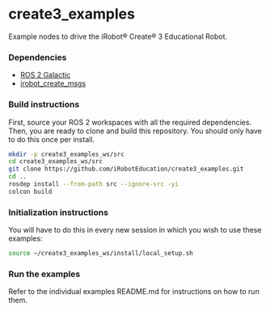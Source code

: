 # create3_examples

Example nodes to drive the iRobot® Create® 3 Educational Robot.

### Dependencies

 - [ROS 2 Galactic](https://docs.ros.org/en/galactic/Installation.html)
 - [irobot_create_msgs](https://github.com/iRobotEducation/irobot_create_msgs)


### Build instructions

First, source your ROS 2 workspaces with all the required dependencies.
Then, you are ready to clone and build this repository.
You should only have to do this once per install.

```sh
mkdir -p create3_examples_ws/src
cd create3_examples_ws/src
git clone https://github.com/iRobotEducation/create3_examples.git
cd ..
rosdep install --from-path src --ignore-src -yi
colcon build
```

### Initialization instructions

You will have to do this in every new session in which you wish to use these examples:

```sh
source ~/create3_examples_ws/install/local_setup.sh
```

### Run the examples

Refer to the individual examples README.md for instructions on how to run them.
